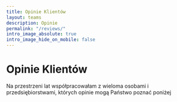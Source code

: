 ```yaml
---
title: Opinie Klientów
layout: teams
description: Opinie
permalink: "/reviews/"
intro_image_absolute: true
intro_image_hide_on_mobile: false
---
```


# Opinie Klientów

Na przestrzeni lat współpracowałam z wieloma osobami i przedsiębiorstwami, których opinie mogą Państwo poznać poniżej
